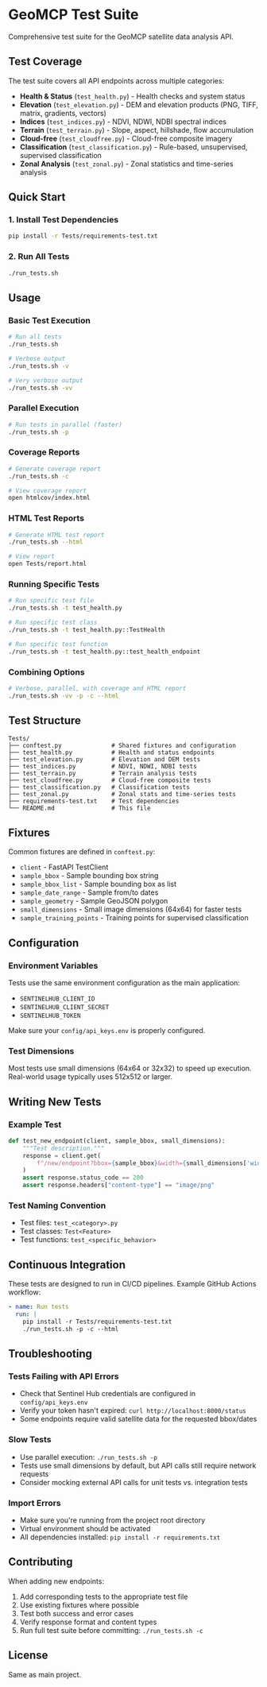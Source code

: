 # GeoMCP Test Suite

Comprehensive test suite for the GeoMCP satellite data analysis API.

## Test Coverage

The test suite covers all API endpoints across multiple categories:

- **Health & Status** (`test_health.py`) - Health checks and system status
- **Elevation** (`test_elevation.py`) - DEM and elevation products (PNG, TIFF, matrix, gradients, vectors)
- **Indices** (`test_indices.py`) - NDVI, NDWI, NDBI spectral indices
- **Terrain** (`test_terrain.py`) - Slope, aspect, hillshade, flow accumulation
- **Cloud-free** (`test_cloudfree.py`) - Cloud-free composite imagery
- **Classification** (`test_classification.py`) - Rule-based, unsupervised, supervised classification
- **Zonal Analysis** (`test_zonal.py`) - Zonal statistics and time-series analysis

## Quick Start

### 1. Install Test Dependencies

```bash
pip install -r Tests/requirements-test.txt
```

### 2. Run All Tests

```bash
./run_tests.sh
```

## Usage

### Basic Test Execution

```bash
# Run all tests
./run_tests.sh

# Verbose output
./run_tests.sh -v

# Very verbose output
./run_tests.sh -vv
```

### Parallel Execution

```bash
# Run tests in parallel (faster)
./run_tests.sh -p
```

### Coverage Reports

```bash
# Generate coverage report
./run_tests.sh -c

# View coverage report
open htmlcov/index.html
```

### HTML Test Reports

```bash
# Generate HTML test report
./run_tests.sh --html

# View report
open Tests/report.html
```

### Running Specific Tests

```bash
# Run specific test file
./run_tests.sh -t test_health.py

# Run specific test class
./run_tests.sh -t test_health.py::TestHealth

# Run specific test function
./run_tests.sh -t test_health.py::test_health_endpoint
```

### Combining Options

```bash
# Verbose, parallel, with coverage and HTML report
./run_tests.sh -vv -p -c --html
```

## Test Structure

```
Tests/
├── conftest.py              # Shared fixtures and configuration
├── test_health.py           # Health and status endpoints
├── test_elevation.py        # Elevation and DEM tests
├── test_indices.py          # NDVI, NDWI, NDBI tests
├── test_terrain.py          # Terrain analysis tests
├── test_cloudfree.py        # Cloud-free composite tests
├── test_classification.py   # Classification tests
├── test_zonal.py            # Zonal stats and time-series tests
├── requirements-test.txt    # Test dependencies
└── README.md                # This file
```

## Fixtures

Common fixtures are defined in `conftest.py`:

- `client` - FastAPI TestClient
- `sample_bbox` - Sample bounding box string
- `sample_bbox_list` - Sample bounding box as list
- `sample_date_range` - Sample from/to dates
- `sample_geometry` - Sample GeoJSON polygon
- `small_dimensions` - Small image dimensions (64x64) for faster tests
- `sample_training_points` - Training points for supervised classification

## Configuration

### Environment Variables

Tests use the same environment configuration as the main application:
- `SENTINELHUB_CLIENT_ID`
- `SENTINELHUB_CLIENT_SECRET`
- `SENTINELHUB_TOKEN`

Make sure your `config/api_keys.env` is properly configured.

### Test Dimensions

Most tests use small dimensions (64x64 or 32x32) to speed up execution. Real-world usage typically uses 512x512 or larger.

## Writing New Tests

### Example Test

```python
def test_new_endpoint(client, sample_bbox, small_dimensions):
    """Test description."""
    response = client.get(
        f"/new/endpoint?bbox={sample_bbox}&width={small_dimensions['width']}&height={small_dimensions['height']}"
    )
    assert response.status_code == 200
    assert response.headers["content-type"] == "image/png"
```

### Test Naming Convention

- Test files: `test_<category>.py`
- Test classes: `Test<Feature>`
- Test functions: `test_<specific_behavior>`

## Continuous Integration

These tests are designed to run in CI/CD pipelines. Example GitHub Actions workflow:

```yaml
- name: Run tests
  run: |
    pip install -r Tests/requirements-test.txt
    ./run_tests.sh -p -c --html
```

## Troubleshooting

### Tests Failing with API Errors

- Check that Sentinel Hub credentials are configured in `config/api_keys.env`
- Verify your token hasn't expired: `curl http://localhost:8000/status`
- Some endpoints require valid satellite data for the requested bbox/dates

### Slow Tests

- Use parallel execution: `./run_tests.sh -p`
- Tests use small dimensions by default, but API calls still require network requests
- Consider mocking external API calls for unit tests vs. integration tests

### Import Errors

- Make sure you're running from the project root directory
- Virtual environment should be activated
- All dependencies installed: `pip install -r requirements.txt`

## Contributing

When adding new endpoints:

1. Add corresponding tests to the appropriate test file
2. Use existing fixtures where possible
3. Test both success and error cases
4. Verify response format and content types
5. Run full test suite before committing: `./run_tests.sh -c`

## License

Same as main project.
